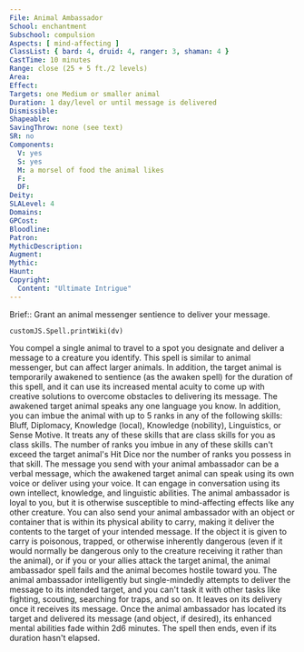 ```yaml
---
File: Animal Ambassador
School: enchantment
Subschool: compulsion
Aspects: [ mind-affecting ]
ClassList: { bard: 4, druid: 4, ranger: 3, shaman: 4 }
CastTime: 10 minutes
Range: close (25 + 5 ft./2 levels)
Area: 
Effect: 
Targets: one Medium or smaller animal
Duration: 1 day/level or until message is delivered
Dismissible: 
Shapeable: 
SavingThrow: none (see text)
SR: no
Components:
  V: yes
  S: yes
  M: a morsel of food the animal likes
  F: 
  DF: 
Deity: 
SLALevel: 4
Domains: 
GPCost: 
Bloodline: 
Patron: 
MythicDescription: 
Augment: 
Mythic: 
Haunt: 
Copyright:
  Content: "Ultimate Intrigue"
---
```

Brief:: Grant an animal messenger sentience to deliver your message.

```dataviewjs
customJS.Spell.printWiki(dv)
```

You compel a single animal to travel to a spot you designate and deliver a message to a creature you identify. This spell is similar to animal messenger, but can affect larger animals. In addition, the target animal is temporarily awakened to sentience (as the awaken spell) for the duration of this spell, and it can use its increased mental acuity to come up with creative solutions to overcome obstacles to delivering its message. The awakened target animal speaks any one language you know. In addition, you can imbue the animal with up to 5 ranks in any of the following skills: Bluff, Diplomacy, Knowledge (local), Knowledge (nobility), Linguistics, or Sense Motive. It treats any of these skills that are class skills for you as class skills. The number of ranks you imbue in any of these skills can't exceed the target animal's Hit Dice nor the number of ranks you possess in that skill.  The message you send with your animal ambassador can be a verbal message, which the awakened target animal can speak using its own voice or deliver using your voice. It can engage in conversation using its own intellect, knowledge, and linguistic abilities. The animal ambassador is loyal to you, but it is otherwise susceptible to mind-affecting effects like any other creature. You can also send your animal ambassador with an object or container that is within its physical ability to carry, making it deliver the contents to the target of your intended message. If the object it is given to carry is poisonous, trapped, or otherwise inherently dangerous (even if it would normally be dangerous only to the creature receiving it rather than the animal), or if you or your allies attack the target animal, the animal ambassador spell fails and the animal becomes hostile toward you. The animal ambassador intelligently but single-mindedly attempts to deliver the message to its intended target, and you can't task it with other tasks like fighting, scouting, searching for traps, and so on. It leaves on its delivery once it receives its message.  Once the animal ambassador has located its target and delivered its message (and object, if desired), its enhanced mental abilities fade within 2d6 minutes. The spell then ends, even if its duration hasn't elapsed.
